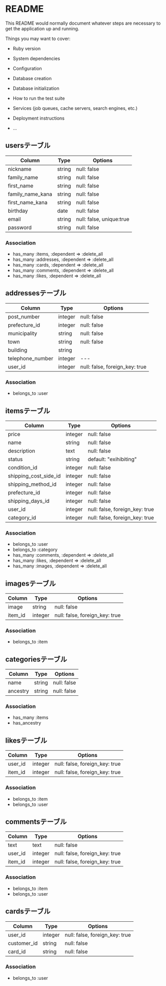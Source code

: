 # README

This README would normally document whatever steps are necessary to get the
application up and running.

Things you may want to cover:

* Ruby version

* System dependencies

* Configuration

* Database creation

* Database initialization

* How to run the test suite

* Services (job queues, cache servers, search engines, etc.)

* Deployment instructions

* ...

## usersテーブル
|Column|Type|Options|
|------|----|-------|
|nickname|string|null: false|
|family_name|string|null: false|
|first_name|string|null: false|
|family_name_kana|string|null: false|
|first_name_kana|string|null: false|
|birthday|date|null: false|
|email|string|null: false, unique:true|
|password|string|null: false|
### Association
- has_many :items, :dependent => :delete_all
- has_many :addresses, :dependent => :delete_all
- has_many :cards, :dependent => :delete_all
- has_many :comments, :dependent => :delete_all
- has_many :likes, :dependent => :delete_all

## addressesテーブル
|Column|Type|Options|
|------|----|-------|
|post_number|integer|null: false|
|prefecture_id|integer|null: false|
|municipality|string|null: false|
|town|string|null: false|
|building|string||
|telephone_number|integer|---|
|user_id|integer|null: false, foreign_key: true|
### Association
- belongs_to :user

## itemsテーブル
|Column|Type|Options|
|------|----|-------|
|price|integer|null: false|
|name|string|null: false|
|description|text|null: false|
|status|string|default: "exihibiting"|
|condition_id|integer|null: false|
|shipping_cost_side_id|integer|null: false|
|shipping_method_id|integer|null: false|
|prefecture_id|integer|null: false|
|shipping_days_id|integer|null: false|
|user_id|integer|null: false, foreign_key: true|
|category_id|integer|null: false, foreign_key: true|
### Association
- belongs_to :user
- belongs_to :category
- has_many :comments, :dependent => :delete_all
- has_many :likes, :dependent => :delete_all
- has_many :images, :dependent => :delete_all

## imagesテーブル
|Column|Type|Options|
|------|----|-------|
|image|string|null: false|
|item_id|integer|null: false, foreign_key: true|
### Association
- belongs_to :item

## categoriesテーブル
|Column|Type|Options|
|------|----|-------|
|name|string|null: false|
|ancestry|string|null: false|
### Association
- has_many :items
- has_ancestry

## likesテーブル
|Column|Type|Options|
|------|----|-------|
|user_id|integer|null: false, foreign_key: true|
|item_id|integer|null: false, foreign_key: true|
### Association
- belongs_to :item
- belongs_to :user

## commentsテーブル
|Column|Type|Options|
|------|----|-------|
|text|text|null: false|
|user_id|integer|null: false, foreign_key: true|
|item_id|integer|null: false, foreign_key: true|
### Association
- belongs_to :item
- belongs_to :user

## cardsテーブル
|Column|Type|Options|
|------|----|-------|
|user_id|integer|null: false, foreign_key: true|
|customer_id|string|null: false|
|card_id|string|null: false|
### Association
- belongs_to :user
